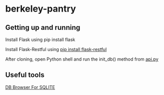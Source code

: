 # berkeley-pantry

## Getting up and running
Install Flask using pip install flask

Install Flask-Restful using [pip install flask-restful](https://flask-restful.readthedocs.io/en/latest/installation.html)

After cloning, open Python shell and run the init_db() method from [api.py](https://github.com/thedanielzhang/berkeley-pantry/blob/master/api.py)


## Useful tools
[DB Browser For SQLITE](https://sqlitebrowser.org/)


